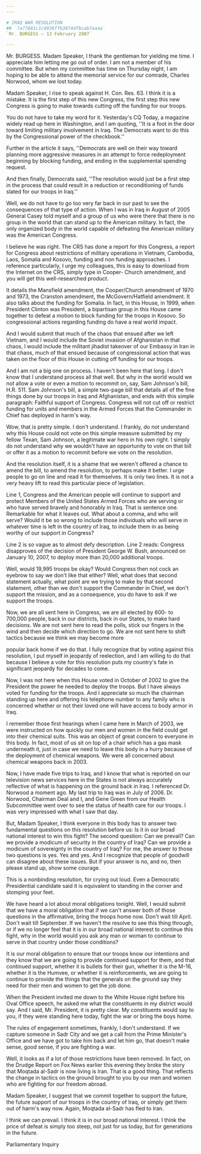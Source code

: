```yaml
---
---

# IRAQ WAR RESOLUTION
## `7a77681c1c4936ffb3874dfbcab7aaaa`
`Mr. BURGESS — 13 February 2007`

---
```



Mr. BURGESS. Madam Speaker, I thank the gentleman for yielding me 
time. I appreciate him letting me go out of order. I am not a member of 
his committee. But when my committee has time on Thursday night, I am 
hoping to be able to attend the memorial service for our comrade, 
Charles Norwood, whom we lost today.

Madam Speaker, I rise to speak against H. Con. Res. 63. I think it is 
a mistake. It is the first step of this new Congress, the first step 
this new Congress is going to make towards cutting off the funding for 
our troops.

You do not have to take my word for it. Yesterday's CQ Today, a 
magazine widely read up here in Washington, and I am quoting, ''It is a 
foot in the door toward limiting military involvement in Iraq. The 
Democrats want to do this by the Congressional power of the 
checkbook.''

Further in the article it says, ''Democrats are well on their way 
toward planning more aggressive measures in an attempt to force 
redeployment beginning by blocking funding, and ending in the 
supplemental spending request.

And then finally, Democrats said, ''The resolution would just be a 
first step in the process that could result in a reduction or 
reconditioning of funds slated for our troops in Iraq.''

Well, we do not have to go too very far back in our past to see the 
consequences of that type of action. When I was in Iraq in August of 
2005 General Casey told myself and a group of us who were there that 
there is no group in the world that can stand up to the American 
military. In fact, the only organized body in the world capable of 
defeating the American military was the American Congress.

I believe he was right. The CRS has done a report for this Congress, 
a report for Congress about restrictions of military operations in 
Vietnam, Cambodia, Laos, Somalia and Kosovo, funding and non funding 
approaches. I reference particularly, I urge my colleagues, this is 
easy to download from the Internet on the CRS, simply type in Cooper-
Church amendment, and you will get this well-researched product.



It details the Mansfield amendment, the Cooper/Church amendment of 
1970 and 1973, the Cranston amendment, the McGovern/Hatfield amendment. 
It also talks about the funding for Somalia. In fact, in this House, in 
1999, when President Clinton was President, a bipartisan group in this 
House came together to defeat a motion to block funding for the troops 
in Kosovo. So congressional actions regarding funding do have a real 
world impact.

And I would submit that much of the chaos that ensued after we left 
Vietnam, and I would include the Soviet invasion of Afghanistan in that 
chaos, I would include the militant jihadist takeover of our Embassy in 
Iran in that chaos, much of that ensued because of congressional action 
that was taken on the floor of this House in cutting off funding for 
our troops.

And I am not a big one on process. I haven't been here that long. I 
don't know that I understand process all that well. But why in the 
world would we not allow a vote or even a motion to recommit on, say, 
Sam Johnson's bill, H.R. 511. Sam Johnson's bill, a simple two-page 
bill that details all of the fine things done by our troops in Iraq and 
Afghanistan, and ends with this simple paragraph: Faithful support of 
Congress. Congress will not cut off or restrict funding for units and 
members in the Armed Forces that the Commander in Chief has deployed in 
harm's way.

Wow, that is pretty simple. I don't understand. I frankly, do not 
understand why this House could not vote on this simple measure 
submitted by my fellow Texan, Sam Johnson, a legitimate war hero in his 
own right. I simply do not understand why we wouldn't have an 
opportunity to vote on that bill or offer it as a motion to recommit 
before we vote on the resolution.

And the resolution itself, it is a shame that we weren't offered a 
chance to amend the bill, to amend the resolution, to perhaps make it 
better. I urge people to go on line and read it for themselves. It is 
only two lines. It is not a very heavy lift to read this particular 
piece of legislation.

Line 1, Congress and the American people will continue to support and 
protect Members of the United States Armed Forces who are serving or 
who have served bravely and honorably in Iraq. That is sentence one. 
Remarkable for what it leaves out. What about a comma, and who will 
serve? Would it be so wrong to include those individuals who will serve 
in whatever time is left in the country of Iraq, to include them in as 
being worthy of our support in Congress?

Line 2 is so vague as to almost defy description. Line 2 reads: 
Congress disapproves of the decision of President George W. Bush, 
announced on January 10, 2007, to deploy more than 20,000 additional 
troops.

Well, would 19,995 troops be okay? Would Congress then not cock an 
eyebrow to say we don't like that either? Well, what does that second 
statement actually, what point are we trying to make by that second 
statement, other than we don't support the Commander in Chief, we don't 
support the mission, and as a consequence, you do have to ask if we 
support the troops.

Now, we are all sent here in Congress, we are all elected by 600- to 
700,000 people, back in our districts, back in our States, to make hard 
decisions. We are not sent here to read the polls, stick our fingers in 
the wind and then decide which direction to go. We are not sent here to 
shift tactics because we think we may become more


popular back home if we do that. I fully recognize that by voting 
against this resolution, I put myself in jeopardy of reelection, and I 
am willing to do that because I believe a vote for this resolution puts 
my country's fate in significant jeopardy for decades to come.

Now, I was not here when this House voted in October of 2002 to give 
the President the power he needed to deploy the troops. But I have 
always voted for funding for the troops. And I appreciate so much the 
chairman standing up here and offering his telephone number to any 
family who is concerned whether or not their loved one will have access 
to body armor in Iraq.

I remember those first hearings when I came here in March of 2003, we 
were instructed on how quickly our men and women in the field could get 
into their chemical suits. This was an object of great concern to 
everyone in this body. In fact, most of us sit on top of a chair which 
has a gas mask underneath it, just in case we need to leave this body 
in a hurry because of the deployment of chemical weapons. We were all 
concerned about chemical weapons back in 2003.

Now, I have made five trips to Iraq, and I know that what is reported 
on our television news services here in the States is not always 
accurately reflective of what is happening on the ground back in Iraq. 
I referenced Dr. Norwood a moment ago. My last trip to Iraq was in July 
of 2006. Dr. Norwood, Chairman Deal and I, and Gene Green from our 
Health Subcommittee went over to see the status of health care for our 
troops. I was very impressed with what I saw that day.

But, Madam Speaker, I think everyone in this body has to answer two 
fundamental questions on this resolution before us: Is it in our broad 
national interest to win this fight? The second question: Can we 
prevail? Can we provide a modicum of security in the country of Iraq? 
Can we provide a modicum of sovereignty in the country of Iraq? For me, 
the answer to those two questions is yes. Yes and yes. And I recognize 
that people of goodwill can disagree about these issues. But if your 
answer is no, and no, then please stand up, show some courage.

This is a nonbinding resolution, for crying out loud. Even a 
Democratic Presidential candidate said it is equivalent to standing in 
the corner and stomping your feet.

We have heard a lot about moral obligations tonight. Well, I would 
submit that we have a moral obligation that if we can't answer both of 
those questions in the affirmative, bring the troops home now. Don't 
wait till April. Don't wait till September. If we haven't the resolve 
to see this thing through, or if we no longer feel that it is in our 
broad national interest to continue this fight, why in the world would 
you ask any man or woman to continue to serve in that country under 
those conditions?

It is our moral obligation to ensure that our troops know our 
intentions and they know that we are going to provide continued support 
for them, and that continued support, whether it is bullets for their 
gun, whether it is the M-16, whether it is the Humvee, or whether it is 
reinforcements, we are going to continue to provide the things that the 
generals on the ground say they need for their men and women to get the 
job done.

When the President invited me down to the White House right before 
his Oval Office speech, he asked me what the constituents in my 
district would say. And I said, Mr. President, it is pretty clear. My 
constituents would say to you, if they were standing here today, fight 
the war or bring the boys home.

The rules of engagement sometimes, frankly, I don't understand. If we 
capture someone in Sadr City and we get a call from the Prime 
Minister's Office and we have got to take him back and let him go, that 
doesn't make sense, good sense, if you are fighting a war.

Well, it looks as if a lot of those restrictions have been removed. 
In fact, on the Drudge Report on Fox News earlier this evening they 
broke the story that Moqtada al-Sadr is now living is Iran. That is a 
good thing. That reflects the change in tactics on the ground brought 
to you by our men and women who are fighting for our freedom abroad.

Madam Speaker, I suggest that we commit together to support the 
future, the future support of our troops in the country of Iraq, or 
simply get them out of harm's way now. Again, Moqtada al-Sadr has fled 
to Iran.

I think we can prevail. I think it is in our broad national interest. 
I think the price of defeat is simply too steep, not just for us today, 
but for generations in the future.














 Parliamentary Inquiry
